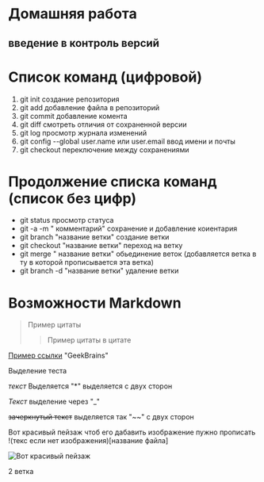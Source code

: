 # Домашняя работа 

## введение в контроль версий

# Список команд (цифровой)
1. git init создание репозитория 
2. git add добавление файла в репозиторий
3. git commit добавление комента
4. git diff смотреть отличия от сохраненной версии
5. git log просмотр журнала изменений
6. git config --global user.name или user.email ввод имени и почты 
7. git checkout переключение между сохранениями

# Продолжение списка команд (список без цифр)
* git status просмотр статуса 
* git -a -m " комментарий" сохранение и добавление коиентария 
* git branch "название ветки" создание ветки
* git checkout  "название ветки" переход на ветку
* git merge " название ветки" обьединение веток (добавляется ветка в ту в которой прописывается эта ветка)
* git branch -d "название ветки"  удаление ветки 

# Возможности Markdown
> Пример цитаты 
>> Пример цитаты в цитате

 [Пример ссылки](https://gb.ru/)  "GeekBrains"

 Выделение теста 

 *текст*    Выделяется "*" выделяется с двух сторон

 _Текст_     выделение через "_"

 ~~зачеркнутый текст~~ выделяется так "~~" с двух сторон 
 
 Вот красивый пейзаж чтоб его дабавить изображение пужно прописать !(текс если нет изображения)[название файла]

![Вот красивый пейзаж](fot67.jpg)






2 ветка
